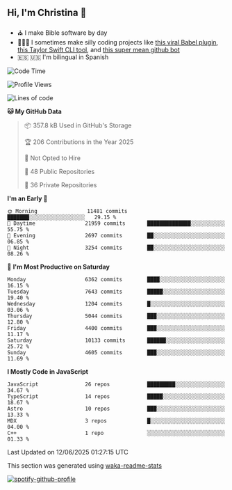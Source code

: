 ## Hi, I'm Christina 👋

- ⛪️ I make Bible software by day
- 👩🏼‍💻 I sometimes make silly coding projects like [this viral Babel plugin](https://www.instagram.com/reel/Cxvwz76vBus/), [this Taylor Swift CLI tool](https://github.com/christina-de-martinez/swift-commits), and [this super mean github bot](https://github.com/christina-de-martinez/roast-my-code)
- 🇪🇸 🇺🇸 I'm bilingual in Spanish

<!--START_SECTION:waka-->
![Code Time](http://img.shields.io/badge/Code%20Time-195%20hrs%203%20mins-blue)

![Profile Views](http://img.shields.io/badge/Profile%20Views-0-blue)

![Lines of code](https://img.shields.io/badge/From%20Hello%20World%20I%27ve%20Written-24.9%20million%20lines%20of%20code-blue)

**🐱 My GitHub Data** 

> 📦 357.8 kB Used in GitHub's Storage 
 > 
> 🏆 206 Contributions in the Year 2025
 > 
> 🚫 Not Opted to Hire
 > 
> 📜 48 Public Repositories 
 > 
> 🔑 36 Private Repositories 
 > 
**I'm an Early 🐤** 

```text
🌞 Morning                11481 commits       ███████░░░░░░░░░░░░░░░░░░   29.15 % 
🌆 Daytime                21959 commits       ██████████████░░░░░░░░░░░   55.75 % 
🌃 Evening                2697 commits        ██░░░░░░░░░░░░░░░░░░░░░░░   06.85 % 
🌙 Night                  3254 commits        ██░░░░░░░░░░░░░░░░░░░░░░░   08.26 % 
```
📅 **I'm Most Productive on Saturday** 

```text
Monday                   6362 commits        ████░░░░░░░░░░░░░░░░░░░░░   16.15 % 
Tuesday                  7643 commits        █████░░░░░░░░░░░░░░░░░░░░   19.40 % 
Wednesday                1204 commits        █░░░░░░░░░░░░░░░░░░░░░░░░   03.06 % 
Thursday                 5044 commits        ███░░░░░░░░░░░░░░░░░░░░░░   12.80 % 
Friday                   4400 commits        ███░░░░░░░░░░░░░░░░░░░░░░   11.17 % 
Saturday                 10133 commits       ██████░░░░░░░░░░░░░░░░░░░   25.72 % 
Sunday                   4605 commits        ███░░░░░░░░░░░░░░░░░░░░░░   11.69 % 
```


**I Mostly Code in JavaScript** 

```text
JavaScript               26 repos            █████████░░░░░░░░░░░░░░░░   34.67 % 
TypeScript               14 repos            █████░░░░░░░░░░░░░░░░░░░░   18.67 % 
Astro                    10 repos            ███░░░░░░░░░░░░░░░░░░░░░░   13.33 % 
MDX                      3 repos             █░░░░░░░░░░░░░░░░░░░░░░░░   04.00 % 
C++                      1 repo              ░░░░░░░░░░░░░░░░░░░░░░░░░   01.33 % 
```




 Last Updated on 12/06/2025 01:27:15 UTC
<!--END_SECTION:waka-->

This section was generated using [waka-readme-stats](https://github.com/anmol098/waka-readme-stats)

[![spotify-github-profile](https://spotify-github-profile.kittinanx.com/api/view?uid=1228436873&cover_image=true&theme=default&show_offline=false&background_color=121212&interchange=false&bar_color=53b14f&bar_color_cover=false)](https://spotify-github-profile.kittinanx.com/api/view?uid=1228436873&redirect=true)